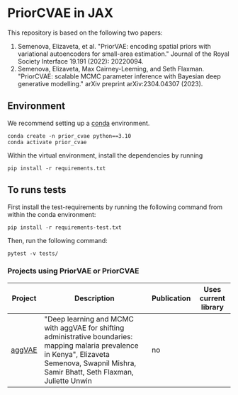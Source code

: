 # PriorCVAE in JAX

This repository is based on the following two papers:

1. Semenova, Elizaveta, et al. "PriorVAE: encoding spatial priors with variational autoencoders for small-area estimation." Journal of the Royal Society Interface 19.191 (2022): 20220094.
2. Semenova, Elizaveta, Max Cairney-Leeming, and Seth Flaxman. "PriorCVAE: scalable MCMC parameter inference with Bayesian deep generative modelling." arXiv preprint arXiv:2304.04307 (2023).

## Environment

We recommend setting up a [conda](https://docs.conda.io/projects/conda/en/latest/index.html) environment.
```shell
conda create -n prior_cvae python==3.10
conda activate prior_cvae
```

Within the virtual environment, install the dependencies by running
```shell
pip install -r requirements.txt
```

## To runs tests

First install the test-requirements by running the following command from within the conda environment:
```shell
pip install -r requirements-test.txt
```
Then, run the following command:
```shell
pytest -v tests/
```

### Projects using PriorVAE or PriorCVAE


| Project | Description | Publication | Uses current library |
| --- | --- | --- | --- |
| [aggVAE](https://github.com/MLGlobalHealth/aggVAE) | "Deep learning and MCMC with aggVAE for shifting administrative boundaries: mapping malaria prevalence in Kenya", Elizaveta Semenova, Swapnil Mishra, Samir Bhatt, Seth Flaxman, Juliette Unwin | no